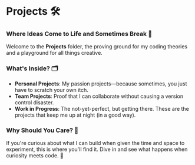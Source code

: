 # Projects 🛠️

### Where Ideas Come to Life and Sometimes Break 🧩

Welcome to the **Projects** folder, the proving ground for my coding theories and a playground for all things creative.

### What's Inside? 🗂️
- **Personal Projects**: My passion projects—because sometimes, you just have to scratch your own itch.
- **Team Projects**: Proof that I can collaborate without causing a version control disaster.
- **Work in Progress**: The not-yet-perfect, but getting there. These are the projects that keep me up at night (in a good way).

### Why Should You Care? 🤔
If you're curious about what I can build when given the time and space to experiment, this is where you'll find it. Dive in and see what happens when curiosity meets code. 🚀

